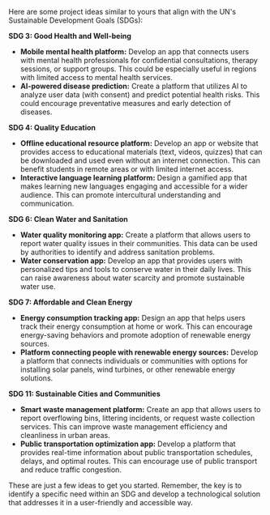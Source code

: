Here are some project ideas similar to yours that align with the UN's Sustainable Development Goals (SDGs):

**SDG 3: Good Health and Well-being**

* **Mobile mental health platform:**  Develop an app that connects users with mental health professionals for confidential consultations, therapy sessions, or support groups. This could be especially useful in regions with limited access to mental health services. 
* **AI-powered disease prediction:**  Create a platform that utilizes AI to analyze user data (with consent) and predict potential health risks. This could encourage preventative measures and early detection of diseases. 

**SDG 4: Quality Education**

* **Offline educational resource platform:**  Develop an app or website that provides access to educational materials (text, videos, quizzes) that can be downloaded and used even without an internet connection. This can benefit students in remote areas or with limited internet access.
* **Interactive language learning platform:**  Design a gamified app that makes learning new languages engaging and accessible for a wider audience. This can promote intercultural understanding and communication.

**SDG 6: Clean Water and Sanitation**

* **Water quality monitoring app:**  Create a platform that allows users to report water quality issues in their communities. This data can be used by authorities to identify and address sanitation problems.
* **Water conservation app:**  Develop an app that provides users with personalized tips and tools to conserve water in their daily lives. This can raise awareness about water scarcity and promote sustainable water use.

**SDG 7: Affordable and Clean Energy**

* **Energy consumption tracking app:**  Design an app that helps users track their energy consumption at home or work. This can encourage energy-saving behaviors and promote adoption of renewable energy sources.
* **Platform connecting people with renewable energy sources:**  Develop a platform that connects individuals or communities with options for installing solar panels, wind turbines, or other renewable energy solutions.

**SDG 11: Sustainable Cities and Communities**

* **Smart waste management platform:**  Create an app that allows users to report overflowing bins, littering incidents, or request waste collection services. This can improve waste management efficiency and cleanliness in urban areas.
* **Public transportation optimization app:**  Develop a platform that provides real-time information about public transportation schedules, delays, and optimal routes. This can encourage use of public transport and reduce traffic congestion.

These are just a few ideas to get you started. Remember, the key is to identify a specific need within an SDG and develop a technological solution that addresses it in a user-friendly and accessible way. 